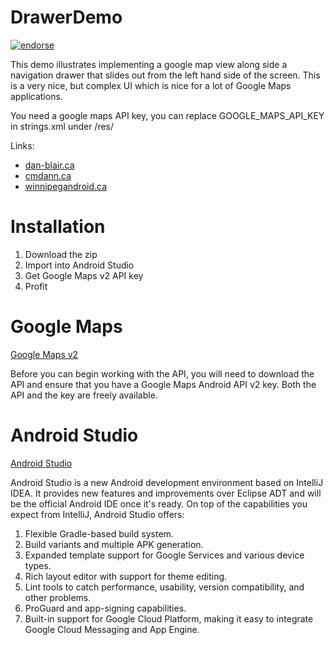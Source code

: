 DrawerDemo
==========
[![endorse](https://api.coderwall.com/cmdann/endorsecount.png)](https://coderwall.com/cmdann)
<p>This demo illustrates implementing a google map view along side a navigation drawer that slides out from the left hand side of the screen. This is a very nice, but complex UI which is nice for a lot of Google Maps applications.</p>
<p>You need a google maps API key, you can replace GOOGLE_MAPS_API_KEY in strings.xml under /res/</p>

Links:
<ul>
<li><a href="http://dan-blair.ca">dan-blair.ca</a></li>
<li><a href="http://cmdann.ca">cmdann.ca</a></li>
<li><a href="http://winnipegandroid.ca">winnipegandroid.ca</a></li>
</ul>

Installation
============
1. Download the zip
2. Import into Android Studio
3. Get Google Maps v2 API key
8. Profit

Google Maps
===========
<a href="https://developers.google.com/maps/documentation/android/">Google Maps v2</a>
<p>Before you can begin working with the API, you will need to download the API and ensure that you have a Google Maps Android API v2 key. Both the API and the key are freely available.</p>

Android Studio
==============
<a href="https://developer.android.com/sdk/installing/studio.html">Android Studio</a>
<p>Android Studio is a new Android development environment based on IntelliJ IDEA. It provides new features and improvements over Eclipse ADT and will be the official Android IDE once it's ready. On top of the capabilities you expect from IntelliJ, Android Studio offers:</p>
<ol>
<li>Flexible Gradle-based build system.</li>
<li>Build variants and multiple APK generation.</li>
<li>Expanded template support for Google Services and various device types.</li>
<li>Rich layout editor with support for theme editing.</li>
<li>Lint tools to catch performance, usability, version compatibility, and other problems.</li>
<li>ProGuard and app-signing capabilities.</li>
<li>Built-in support for Google Cloud Platform, making it easy to integrate Google Cloud Messaging and App Engine.</li>
</ol>
